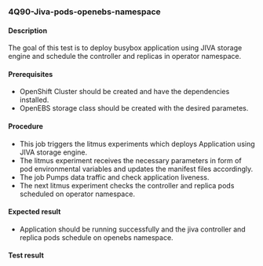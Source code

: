 ### 4Q90-Jiva-pods-openebs-namespace

#### Description

The goal of this test is to deploy busybox application using JIVA storage engine and schedule the controller and replicas in operator namespace.

#### Prerequisites

- OpenShift Cluster should be created and have the dependencies installed.
- OpenEBS storage class should be created with the desired parametes.

#### Procedure

- This job triggers the litmus experiments which deploys Application using JIVA storage engine.
- The litmus experiment receives the necessary parameters in form of pod environmental variables and updates the manifest files accordingly.
- The job Pumps data traffic and check application liveness.
- The next litmus experiment checks the controller and replica pods scheduled on operator namespace.

#### Expected result

- Application should be running successfully and the jiva controller and replica pods schedule on openebs namespace.

#### Test result


